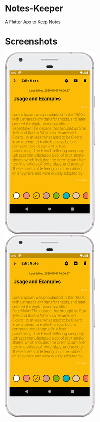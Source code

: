 # Notes-Keeper
A Flutter App to Keep Notes

# Screenshots
<img src='screenshots/device-2020-09-08-200335.png' height='600rem'><img src='screenshots/device-2020-09-08-200335.png' height='600rem'>


